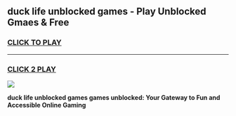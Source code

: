 
## duck life unblocked games - Play Unblocked Gmaes & Free
<h3>
<a href="https://news.freeplayer.one?title=duck_life_unblocked_games&ref=23F">CLICK TO PLAY</a></h3>
<hr>

<h3>
<a href="https://news.freeplayer.one?title=duck_life_unblocked_games&ref=23F">CLICK 2 PLAY</a>
  
</h3>

<a href="https://news.freeplayer.one?title=duck_life_unblocked_games&ref=23F/"><img src="https://clearcache.store/games.png"></a>


**duck life unblocked games games unblocked: Your Gateway to Fun and Accessible Online Gaming**
